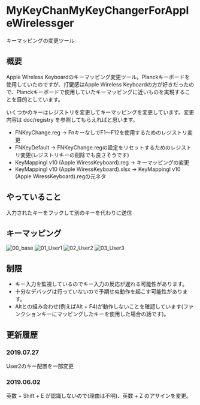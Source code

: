 # MyKeyChanMyKeyChangerForAppleWirelessger
キーマッピングの変更ツール


## 概要
Apple Wireless Keyboardのキーマッピング変更ツール。Planckキーボードを使用していたのですが、打鍵感はApple Wireless Keyboardの方が好きだったので、Planckキーボードで使用していたキーマッピングに近いものを実現することを目的としています。

いくつかのキーはレジストリを変更してキーマッピングを変更しています。変更内容は doc/registry を参照してもらえればと思います。
* FNKeyChange.reg → FnキーなしでF1～F12を使用するためのレジストリ変更
* FNKeyDefault → FNKeyChange.regの設定をリセットするためのレジストリ変更(レジストリキーの削除でも良さそうです)
* KeyMappingI v10 (Apple WiressKeyboard).reg → キーマッピングの変更
* KeyMappingI v10 (Apple WiressKeyboard).xlsx → KeyMappingI v10 (Apple WiressKeyboard).regの元ネタ

## やっていること
入力されたキーをフックして別のキーを代わりに送信


## キーマッピング
![00_base](https://user-images.githubusercontent.com/31182578/58758730-89fb2800-855a-11e9-8674-c57ec695581d.jpg)
![01_User1](https://user-images.githubusercontent.com/31182578/58805924-0459a400-8650-11e9-93b3-7c3915073cd8.jpg)
![02_User2](https://user-images.githubusercontent.com/31182578/61995270-eabd6180-b0c0-11e9-84a5-818242363849.jpg)
![03_User3](https://user-images.githubusercontent.com/31182578/58758738-b2832200-855a-11e9-8897-74a98778b2fe.jpg)


## 制限
* キー入力を監視しているのでキー入力の反応が遅れる可能性があります。 
* 十分なデバッグは行っていないので予期せぬ動作を起こす可能性があります。
* Altとの組み合わせ(例えばAlt + F4)が動作しないことを確認しています(ファンクションキーにマッピングしたキーを使用した場合の話です)。

## 更新履歴
### 2019.07.27
User2のキー配置を一部変更

### 2019.06.02
英数 + Shift + E が認識しないので(理由は不明)、英数 + Z のアサインを変更。


